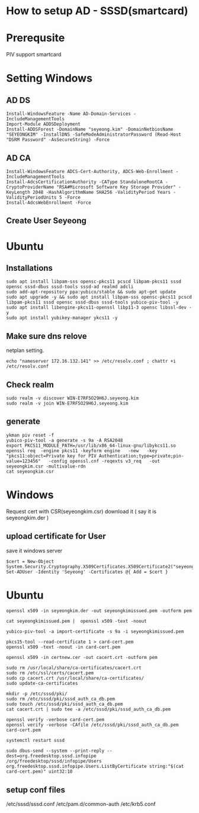 # How to setup AD - SSSD(smartcard)

# Prerequsite

PIV support smartcard

# Setting Windows

## AD DS

```
Install-WindowsFeature -Name AD-Domain-Services -IncludeManagementTools
Import-Module ADDSDeployment
Install-ADDSForest -DomainName "seyeong.kim" -DomainNetbiosName "SEYEONGKIM" -InstallDNS -SafeModeAdministratorPassword (Read-Host "DSRM Password" -AsSecureString) -Force
```

## AD CA
```
Install-WindowsFeature ADCS-Cert-Authority, ADCS-Web-Enrollment -IncludeManagementTools
Install-AdcsCertificationAuthority -CAType StandaloneRootCA -CryptoProviderName "RSA#Microsoft Software Key Storage Provider" -KeyLength 2048 -HashAlgorithmName SHA256 -ValidityPeriod Years -ValidityPeriodUnits 5 -Force
Install-AdcsWebEnrollment -Force
```
## Create User Seyeong


# Ubuntu

## Installations
```
sudo apt install libpam-sss opensc-pkcs11 pcscd libpam-pkcs11 sssd opensc sssd-dbus sssd-tools sssd-ad realmd adcli
sudo add-apt-repository ppa:yubico/stable && sudo apt-get update
sudo apt upgrade -y && sudo apt install libpam-sss opensc-pkcs11 pcscd libpam-pkcs11 sssd opensc sssd-dbus sssd-tools yubico-piv-tool -y
sudo apt install libengine-pkcs11-openssl libp11-3 opensc libssl-dev -y
sudo apt install yubikey-manager ykcs11 -y
```
## Make sure dns relove
netplan setting.
```
echo "nameserver 172.16.132.141" >> /etc/resolv.conf ; chattr +i /etc/resolv.conf
```

## Check realm
```
sudo realm -v discover WIN-E7RF5O29H6J.seyeong.kim
sudo realm -v join WIN-E7RF5O29H6J.seyeong.kim
```
## generate 
```
ykman piv reset -f
yubico-piv-tool -a generate -s 9a -A RSA2048
export PKCS11_MODULE_PATH=/usr/lib/x86_64-linux-gnu/libykcs11.so
openssl req  -engine pkcs11 -keyform engine   -new   -key "pkcs11:object=Private key for PIV Authentication;type=private;pin-value=123456"   -config openssl.cnf -reqexts v3_req   -out seyeongkim.csr -multivalue-rdn
cat seyeongkim.csr
```
# Windows

Request cert with CSR(seyeongkim.csr)
download it ( say it is seyeongkim.der )

## upload certificate for User
save it windows server
```
$cert = New-Object System.Security.Cryptography.X509Certificates.X509Certificate2("seyeongkim.der")
Set-ADUser -Identity 'Seyeong' -Certificates @{ Add = $cert }
```
# Ubuntu
```
openssl x509 -in seyeongkim.der -out seyeongkimissued.pem -outform pem

cat seyeongkimissued.pem |  openssl x509 -text -noout

yubico-piv-tool -a import-certificate -s 9a -i seyeongkimissued.pem

pkcs15-tool --read-certificate 1 > card-cert.pem
openssl x509 -text -noout -in card-cert.pem

openssl x509 -in certnew.cer -out cacert.crt -outform pem

sudo rm /usr/local/share/ca-certificates/cacert.crt
sudo rm /etc/ssl/certs/cacert.pem
sudo cp cacert.crt /usr/local/share/ca-certificates/
sudo update-ca-certificates

mkdir -p /etc/sssd/pki/
sudo rm /etc/sssd/pki/sssd_auth_ca_db.pem
sudo touch /etc/sssd/pki/sssd_auth_ca_db.pem
cat cacert.crt | sudo tee -a /etc/sssd/pki/sssd_auth_ca_db.pem

openssl verify -verbose card-cert.pem
openssl verify -verbose -CAfile /etc/sssd/pki/sssd_auth_ca_db.pem card-cert.pem

systemctl restart sssd

sudo dbus-send --system --print-reply --dest=org.freedesktop.sssd.infopipe /org/freedesktop/sssd/infopipe/Users org.freedesktop.sssd.infopipe.Users.ListByCertificate string:"$(cat card-cert.pem)" uint32:10
```

## setup conf files
/etc/sssd/sssd.conf
/etc/pam.d/common-auth
/etc/krb5.conf
